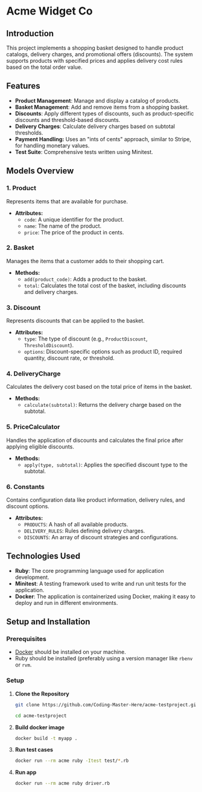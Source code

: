 # Acme Widget Co

## Introduction

This project implements a shopping basket designed to handle product catalogs, delivery charges, and promotional offers (discounts). The system supports products with specified prices and applies delivery cost rules based on the total order value.

## Features

- **Product Management**: Manage and display a catalog of products.
- **Basket Management**: Add and remove items from a shopping basket.
- **Discounts**: Apply different types of discounts, such as product-specific discounts and threshold-based discounts.
- **Delivery Charges**: Calculate delivery charges based on subtotal thresholds.
- **Payment Handling:** Uses an "ints of cents" approach, similar to Stripe, for handling monetary values.
- **Test Suite**: Comprehensive tests written using Minitest.

## Models Overview

### 1. Product

Represents items that are available for purchase.

- **Attributes:**
  - `code`: A unique identifier for the product.
  - `name`: The name of the product.
  - `price`: The price of the product in cents.

### 2. Basket

Manages the items that a customer adds to their shopping cart.

- **Methods:**
  - `add(product_code)`: Adds a product to the basket.
  - `total`: Calculates the total cost of the basket, including discounts and delivery charges.

### 3. Discount

Represents discounts that can be applied to the basket.

- **Attributes:**
  - `type`: The type of discount (e.g., `ProductDiscount`, `ThresholdDiscount`).
  - `options`: Discount-specific options such as product ID, required quantity, discount rate, or threshold.

### 4. DeliveryCharge

Calculates the delivery cost based on the total price of items in the basket.

- **Methods:**
  - `calculate(subtotal)`: Returns the delivery charge based on the subtotal.

### 5. PriceCalculator

Handles the application of discounts and calculates the final price after applying eligible discounts.

- **Methods:**
  - `apply(type, subtotal)`: Applies the specified discount type to the subtotal.

### 6. Constants

Contains configuration data like product information, delivery rules, and discount options.

- **Attributes:**
  - `PRODUCTS`: A hash of all available products.
  - `DELIVERY_RULES`: Rules defining delivery charges.
  - `DISCOUNTS`: An array of discount strategies and configurations.

## Technologies Used

- **Ruby**: The core programming language used for application development.
- **Minitest**: A testing framework used to write and run unit tests for the application.
- **Docker**: The application is containerized using Docker, making it easy to deploy and run in different environments.

## Setup and Installation

### Prerequisites

- [Docker](https://www.docker.com/get-started) should be installed on your machine.
- Ruby should be installed (preferably using a version manager like `rbenv` or `rvm`.

### Setup

1. **Clone the Repository**

   ```bash
   git clone https://github.com/Coding-Master-Here/acme-testproject.git
   ```
   ```bash
   cd acme-testproject
   ```

2. **Build docker image**
   ```bash
   docker build -t myapp .
   ```
3. **Run test cases**
   ```bash
   docker run --rm acme ruby -Itest test/*.rb
   ```
4. **Run app**
   ```bash
   docker run --rm acme ruby driver.rb
   ```
